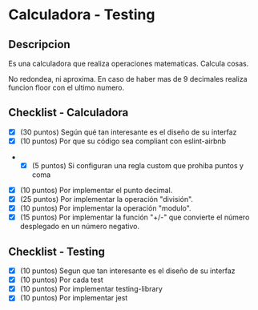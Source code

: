 # Calculadora - Testing

## Descripcion
Es una calculadora que realiza operaciones matematicas.
Calcula cosas.

No redondea, ni aproxima. En caso de haber mas de 9 decimales realiza funcion floor con el ultimo numero.

## Checklist - Calculadora

- [x] (30 puntos) Según qué tan interesante es el diseño de su interfaz
- [x] (10 puntos) Por que su código sea compliant con eslint-airbnb
- - [x] (5 puntos) Si configuran una regla custom que prohiba puntos y coma
- [x] (10 puntos) Por implementar el punto decimal.
- [x] (25 puntos) Por implementar la operación "división".
- [x] (10 puntos) Por implementar la operación "modulo".
- [x] (15 puntos) Por implementar la función "+/-"  que convierte el número desplegado en un número negativo.

## Checklist - Testing

- [x] (10 puntos) Segun que tan interesante es el diseño de su interfaz
- [x] (10 puntos) Por cada test
- [x] (10 puntos) Por implementar testing-library
- [x] (10 puntos) Por implementar jest

